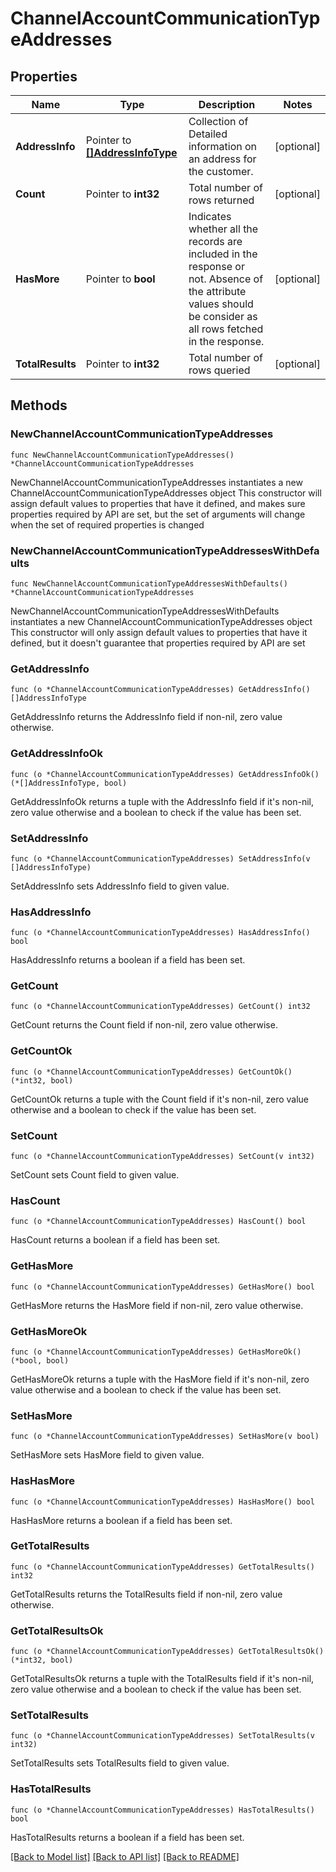 # ChannelAccountCommunicationTypeAddresses

## Properties

Name | Type | Description | Notes
------------ | ------------- | ------------- | -------------
**AddressInfo** | Pointer to [**[]AddressInfoType**](AddressInfoType.md) | Collection of Detailed information on an address for the customer. | [optional] 
**Count** | Pointer to **int32** | Total number of rows returned | [optional] 
**HasMore** | Pointer to **bool** | Indicates whether all the records are included in the response or not. Absence of the attribute values should be consider as all rows fetched in the response. | [optional] 
**TotalResults** | Pointer to **int32** | Total number of rows queried | [optional] 

## Methods

### NewChannelAccountCommunicationTypeAddresses

`func NewChannelAccountCommunicationTypeAddresses() *ChannelAccountCommunicationTypeAddresses`

NewChannelAccountCommunicationTypeAddresses instantiates a new ChannelAccountCommunicationTypeAddresses object
This constructor will assign default values to properties that have it defined,
and makes sure properties required by API are set, but the set of arguments
will change when the set of required properties is changed

### NewChannelAccountCommunicationTypeAddressesWithDefaults

`func NewChannelAccountCommunicationTypeAddressesWithDefaults() *ChannelAccountCommunicationTypeAddresses`

NewChannelAccountCommunicationTypeAddressesWithDefaults instantiates a new ChannelAccountCommunicationTypeAddresses object
This constructor will only assign default values to properties that have it defined,
but it doesn't guarantee that properties required by API are set

### GetAddressInfo

`func (o *ChannelAccountCommunicationTypeAddresses) GetAddressInfo() []AddressInfoType`

GetAddressInfo returns the AddressInfo field if non-nil, zero value otherwise.

### GetAddressInfoOk

`func (o *ChannelAccountCommunicationTypeAddresses) GetAddressInfoOk() (*[]AddressInfoType, bool)`

GetAddressInfoOk returns a tuple with the AddressInfo field if it's non-nil, zero value otherwise
and a boolean to check if the value has been set.

### SetAddressInfo

`func (o *ChannelAccountCommunicationTypeAddresses) SetAddressInfo(v []AddressInfoType)`

SetAddressInfo sets AddressInfo field to given value.

### HasAddressInfo

`func (o *ChannelAccountCommunicationTypeAddresses) HasAddressInfo() bool`

HasAddressInfo returns a boolean if a field has been set.

### GetCount

`func (o *ChannelAccountCommunicationTypeAddresses) GetCount() int32`

GetCount returns the Count field if non-nil, zero value otherwise.

### GetCountOk

`func (o *ChannelAccountCommunicationTypeAddresses) GetCountOk() (*int32, bool)`

GetCountOk returns a tuple with the Count field if it's non-nil, zero value otherwise
and a boolean to check if the value has been set.

### SetCount

`func (o *ChannelAccountCommunicationTypeAddresses) SetCount(v int32)`

SetCount sets Count field to given value.

### HasCount

`func (o *ChannelAccountCommunicationTypeAddresses) HasCount() bool`

HasCount returns a boolean if a field has been set.

### GetHasMore

`func (o *ChannelAccountCommunicationTypeAddresses) GetHasMore() bool`

GetHasMore returns the HasMore field if non-nil, zero value otherwise.

### GetHasMoreOk

`func (o *ChannelAccountCommunicationTypeAddresses) GetHasMoreOk() (*bool, bool)`

GetHasMoreOk returns a tuple with the HasMore field if it's non-nil, zero value otherwise
and a boolean to check if the value has been set.

### SetHasMore

`func (o *ChannelAccountCommunicationTypeAddresses) SetHasMore(v bool)`

SetHasMore sets HasMore field to given value.

### HasHasMore

`func (o *ChannelAccountCommunicationTypeAddresses) HasHasMore() bool`

HasHasMore returns a boolean if a field has been set.

### GetTotalResults

`func (o *ChannelAccountCommunicationTypeAddresses) GetTotalResults() int32`

GetTotalResults returns the TotalResults field if non-nil, zero value otherwise.

### GetTotalResultsOk

`func (o *ChannelAccountCommunicationTypeAddresses) GetTotalResultsOk() (*int32, bool)`

GetTotalResultsOk returns a tuple with the TotalResults field if it's non-nil, zero value otherwise
and a boolean to check if the value has been set.

### SetTotalResults

`func (o *ChannelAccountCommunicationTypeAddresses) SetTotalResults(v int32)`

SetTotalResults sets TotalResults field to given value.

### HasTotalResults

`func (o *ChannelAccountCommunicationTypeAddresses) HasTotalResults() bool`

HasTotalResults returns a boolean if a field has been set.


[[Back to Model list]](../README.md#documentation-for-models) [[Back to API list]](../README.md#documentation-for-api-endpoints) [[Back to README]](../README.md)


